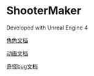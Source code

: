 # ShooterMaker

Developed with Unreal Engine 4



[角色文档](Docs/Character.md)

[动画文档](Docs/Animation.md)

[奇怪bug文档](Docs/SomeBugs.md)
